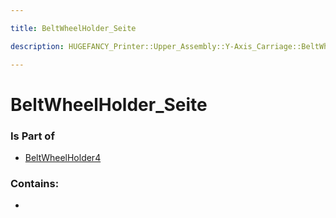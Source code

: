 ```yaml
---

title: BeltWheelHolder_Seite

description: HUGEFANCY_Printer::Upper_Assembly::Y-Axis_Carriage::BeltWheelHolder4::BeltWheelHolder_Seite

---
```

# BeltWheelHolder_Seite
<script>
    var geoarray = '{"BeltWheelHolder_Seite": {}}';
</script>
<script>
    var basepath = '/assets/HUGEFANCY_Printer/Upper_Assembly/Y-Axis_Carriage/BeltWheelHolder4/';
</script>
<link rel="stylesheet" href="/css/container.css">

<div id="container"></div>

<!-- these are the required scripts for the three.js scene -->
<script src="/lib/three.min.js"></script>
<script src="/lib/OrbitControls.js"></script>
<script src="/lib/RectAreaLightUniformsLib.js"></script>
<!-- this is your app's lib file -->
<script src="/lib/triceratops_app.js"></script>
### Is Part of
- [BeltWheelHolder4](../BeltWheelHolder4)  

### Contains:
- [](./BeltWheelHolder_Seite/)

